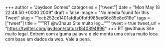 
+++
author = "Jaydson Gomes"
categories = ["tweet"]
date = "Mon May 18 22:48:50 +0000 2009"
draft = false
image = "No media found for this Tweet"
slug = "1ccb252ce1401afdfa0fbfd985ee66c85e8c616e"
tags = ["tweet"]
title = """RT @w3haus Site muito leg..."""
tweet = true
tweet_url = "https://twitter.com/jaydson/status/1840894896"
+++
RT @w3haus Site muito legal. Entrem com alguma palavra e ele monta uma coisa muito loca com base em dados da web. Vale a pena.
